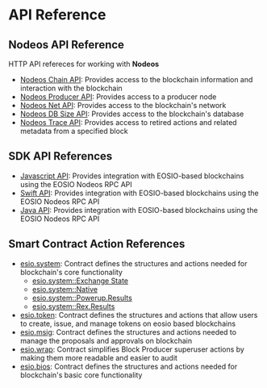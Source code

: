 # API Reference #

## Nodeos API Reference ##

HTTP API refereces for working with **Nodeos**
- [Nodeos Chain API](https://igeebon.com/reference/mandel-plugins/chain_api.html): Provides access to the blockchain information and interaction with the blockchain
- [Nodeos Producer API](https://igeebon.com/reference/mandel-plugins/producer_api.html): Provides access to a producer node
- [Nodeos Net API](https://igeebon.com/reference/mandel-plugins/net_api.html): Provides access to the blockchain's network
- [Nodeos DB Size API](https://igeebon.com/reference/mandel-plugins/db_size_api.html): Provides access to the blockchain's database
- [Nodeos Trace API](https://igeebon.com/reference/mandel-plugins/trace_api.html): Provides access to retired actions and related metadata from a specified block


## SDK API References ##
- [Javascript API](/eosdocs/client-side/jsdocs/modules): Provides integration with EOSIO-based blockchains using the EOSIO Nodeos RPC API
- [Swift API](/eosdocs/client-side/swiftdocs/index): Provides integration with EOSIO-based blockchains using the EOSIO Nodeos RPC API
- [Java API](https://igeebon.com/reference/javadocs): Provides integration with EOSIO-based blockchains using the EOSIO Nodeos RPC API

## Smart Contract Action References ##

- [esio.system](https://igeebon.com/reference/mandel-contracts/classeosiosystem_1_1system__contract.html): Contract defines the structures and actions needed for blockchain's core functionality
    - [esio.system::Exchange State](https://igeebon.com/reference/mandel-contracts/structeosiosystem_1_1exchange__state.html)
    - [esio.system::Native](https://igeebon.com/reference/mandel-contracts/classeosiosystem_1_1native.html)
    - [esio.system::Powerup.Results](https://igeebon.com/reference/mandel-contracts/classpowup__results.html)
    - [esio.system::Rex.Results](https://igeebon.com/reference/mandel-contracts/classrex__results.html)
- [esio.token](https://igeebon.com/reference/mandel-contracts/classeosio_1_1token.html): Contract defines the structures and actions that allow users to create, issue, and manage tokens on eosio based blockchains
- [esio.msig](https://igeebon.com/reference/mandel-contracts/classeosio_1_1multisig.html): Contract defines the structures and actions needed to manage the proposals and approvals on blockchain
- [esio.wrap](https://igeebon.com/reference/mandel-contracts/classeosio_1_1wrap.html): Contract simplifies Block Producer superuser actions by making them more readable and easier to audit
- [esio.bios](https://igeebon.com/reference/mandel-contracts/classeosiobios_1_1bios.html): Contract defines the structures and actions needed for blockchain's basic core functionality
